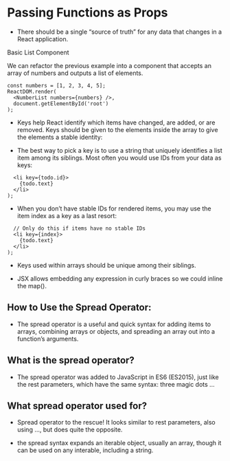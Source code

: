 # Passing Functions as Props

- There should be a single “source of truth” for any data that changes in a React application. 

Basic List Component


We can refactor the previous example into a component that accepts an array of numbers and outputs a list of elements.

```
const numbers = [1, 2, 3, 4, 5];
ReactDOM.render(
  <NumberList numbers={numbers} />,
  document.getElementById('root')
);
```
 
- Keys help React identify which items have changed, are added, or are removed. Keys should be given to the elements inside the array to give the elements a stable identity:

- The best way to pick a key is to use a string that uniquely identifies a list item among its siblings. Most often you would use IDs from your data as keys:

```
  <li key={todo.id}>
    {todo.text}
  </li>
);
```

- When you don’t have stable IDs for rendered items, you may use the item index as a key as a last resort:

```
  // Only do this if items have no stable IDs
  <li key={index}>
    {todo.text}
  </li>
);
```

- Keys used within arrays should be unique among their siblings.


- JSX allows embedding any expression in curly braces so we could inline the map().

## How to Use the Spread Operator:

- The spread operator is a useful and quick syntax for adding items to arrays, combining arrays or objects, and spreading an array out into a function’s arguments.

## What is the spread operator?

- The spread operator was added to JavaScript in ES6 (ES2015), just like the rest parameters, which have the same syntax: three magic dots …

## What spread operator used for?

- Spread operator to the rescue! It looks similar to rest parameters, also using ..., but does quite the opposite.

- the spread syntax expands an iterable object, usually an array, though it can be used on any interable, including a string.